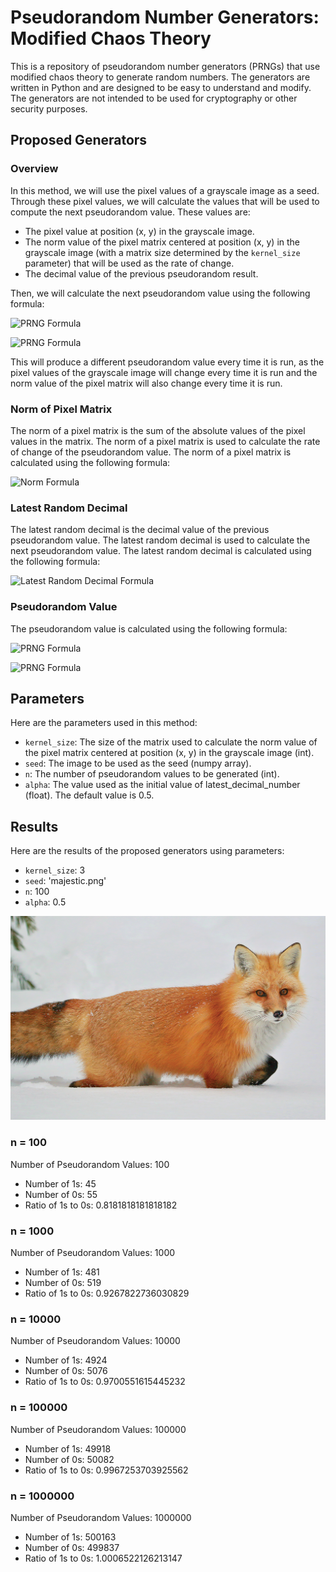 # Pseudorandom Number Generators: Modified Chaos Theory

This is a repository of pseudorandom number generators (PRNGs) that use modified chaos theory to generate random numbers. The generators are written in Python and are designed to be easy to understand and modify. The generators are not intended to be used for cryptography or other security purposes.

## Proposed Generators

### Overview

In this method, we will use the pixel values of a grayscale image as a seed. Through these pixel values, we will calculate the values that will be used to compute the next pseudorandom value. These values are:

- The pixel value at position (x, y) in the grayscale image.
- The norm value of the pixel matrix centered at position (x, y) in the grayscale image (with a matrix size determined by the `kernel_size` parameter) that will be used as the rate of change.
- The decimal value of the previous pseudorandom result.

Then, we will calculate the next pseudorandom value using the following formula:

![PRNG Formula](https://latex.codecogs.com/svg.image?\bg{white}\text{PRNG}_{i}&space;=&space;\text{Rate}_{i}&space;\times&space;\text{Pixel}_{i}&space;\times&space;\text{LatestRandomDecimal}_{i})

![PRNG Formula](<https://latex.codecogs.com/svg.image?\bg{black}\text{PRNG}_{i}&space;=&space;\text{Rate}_{i}&space;\times&space;\text{Pixel}_{i}&space;\times&space;(\text{PRNG}_{i-1}&space;-&space;\text{round(PRNG)}_{i-1})>)

This will produce a different pseudorandom value every time it is run, as the pixel values of the grayscale image will change every time it is run and the norm value of the pixel matrix will also change every time it is run.

### Norm of Pixel Matrix

The norm of a pixel matrix is the sum of the absolute values of the pixel values in the matrix. The norm of a pixel matrix is used to calculate the rate of change of the pseudorandom value. The norm of a pixel matrix is calculated using the following formula:

![Norm Formula](https://latex.codecogs.com/svg.image?\text{Norm}_{i}&space;=&space;\sum_{j=1}^{n}&space;\left&space;|&space;\text{Pixel}_{i}&space;\right&space;|)

### Latest Random Decimal

The latest random decimal is the decimal value of the previous pseudorandom value. The latest random decimal is used to calculate the next pseudorandom value. The latest random decimal is calculated using the following formula:

![Latest Random Decimal Formula](<https://latex.codecogs.com/svg.image?\text{LatestRandomDecimal}_{i}&space;=&space;\text{PRNG}_{i-1}&space;-&space;\text{round(PRNG)}_{i-1}>)

### Pseudorandom Value

The pseudorandom value is calculated using the following formula:

![PRNG Formula](https://latex.codecogs.com/svg.image?\text{PRNG}_{i}&space;=&space;\text{Rate}_{i}&space;\times&space;\text{Pixel}_{i}&space;\times&space;\text{LatestRandomDecimal}_{i})

![PRNG Formula](<https://latex.codecogs.com/svg.image?\text{PRNG}_{i}&space;=&space;\text{Rate}_{i}&space;\times&space;\text{Pixel}_{i}&space;\times&space;(\text{PRNG}_{i-1}&space;-&space;\text{round(PRNG)}_{i-1})>)

## Parameters

Here are the parameters used in this method:

- `kernel_size`: The size of the matrix used to calculate the norm value of the pixel matrix centered at position (x, y) in the grayscale image (int).
- `seed`: The image to be used as the seed (numpy array).
- `n`: The number of pseudorandom values to be generated (int).
- `alpha`: The value used as the initial value of latest_decimal_number (float). The default value is 0.5.

## Results

Here are the results of the proposed generators using parameters:

- `kernel_size`: 3
- `seed`: 'majestic.png'
- `n`: 100
- `alpha`: 0.5

![](./majestic.png)

### n = 100

Number of Pseudorandom Values: 100

- Number of 1s: 45
- Number of 0s: 55
- Ratio of 1s to 0s: 0.8181818181818182

### n = 1000

Number of Pseudorandom Values: 1000

- Number of 1s: 481
- Number of 0s: 519
- Ratio of 1s to 0s: 0.9267822736030829

### n = 10000

Number of Pseudorandom Values: 10000

- Number of 1s: 4924
- Number of 0s: 5076
- Ratio of 1s to 0s: 0.9700551615445232

### n = 100000

Number of Pseudorandom Values: 100000

- Number of 1s: 49918
- Number of 0s: 50082
- Ratio of 1s to 0s: 0.9967253703925562

### n = 1000000

Number of Pseudorandom Values: 1000000

- Number of 1s: 500163
- Number of 0s: 499837
- Ratio of 1s to 0s: 1.0006522126213147

